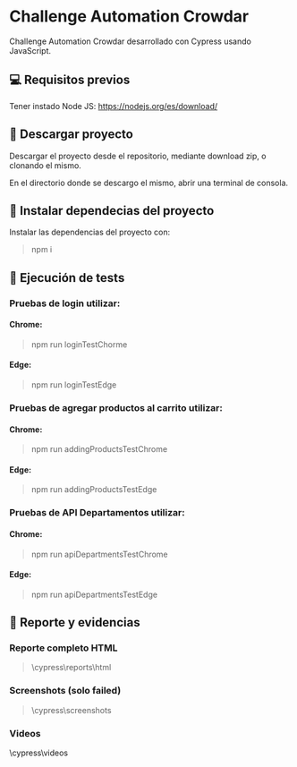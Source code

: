 # Challenge Automation Crowdar
 Challenge Automation Crowdar desarrollado con Cypress usando JavaScript.

## 💻 Requisitos previos
Tener instado Node JS: https://nodejs.org/es/download/

## 🚀 Descargar proyecto
Descargar el proyecto desde el repositorio, mediante download zip, o clonando el mismo.

En el directorio donde se descargo el mismo, abrir una terminal de consola.

## 🚀 Instalar dependecias del proyecto
Instalar las dependencias del proyecto con: 
>npm i

## 🚀 Ejecución de tests
### Pruebas de login utilizar:
#### Chrome: 
>npm run loginTestChorme
#### Edge:
>npm run loginTestEdge

### Pruebas de agregar productos al carrito utilizar:
#### Chrome: 
>npm run addingProductsTestChrome
#### Edge:
>npm run addingProductsTestEdge

### Pruebas de API Departamentos utilizar:
#### Chrome: 
>npm run apiDepartmentsTestChrome
#### Edge:
>npm run apiDepartmentsTestEdge

## 🚀 Reporte y evidencias
### Reporte completo HTML 
>\cypress\reports\html
### Screenshots (solo failed)
>\cypress\screenshots
### Videos
\cypress\videos
